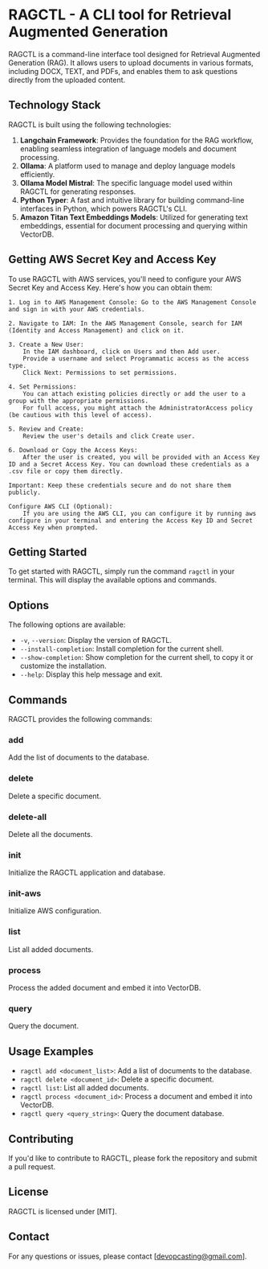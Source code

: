 #   RAGCTL - A CLI tool for Retrieval Augmented Generation

RAGCTL is a command-line interface tool designed for Retrieval Augmented Generation (RAG). It allows users to upload documents in various formats, including DOCX, TEXT, and PDFs, and enables them to ask questions directly from the uploaded content.

## Technology Stack

RAGCTL is built using the following technologies:

1. **Langchain Framework**: Provides the foundation for the RAG workflow, enabling seamless integration of language models and document processing.
2. **Ollama**: A platform used to manage and deploy language models efficiently.
3. **Ollama Model Mistral**: The specific language model used within RAGCTL for generating responses.
4. **Python Typer**: A fast and intuitive library for building command-line interfaces in Python, which powers RAGCTL's CLI.
5. **Amazon Titan Text Embeddings Models**: Utilized for generating text embeddings, essential for document processing and querying within VectorDB.

## Getting AWS Secret Key and Access Key

To use RAGCTL with AWS services, you'll need to configure your AWS Secret Key and Access Key. Here's how you can obtain them:

    1. Log in to AWS Management Console: Go to the AWS Management Console and sign in with your AWS credentials.

    2. Navigate to IAM: In the AWS Management Console, search for IAM (Identity and Access Management) and click on it.

    3. Create a New User:
        In the IAM dashboard, click on Users and then Add user.
        Provide a username and select Programmatic access as the access type.
        Click Next: Permissions to set permissions.

    4. Set Permissions:
        You can attach existing policies directly or add the user to a group with the appropriate permissions.
        For full access, you might attach the AdministratorAccess policy (be cautious with this level of access).

    5. Review and Create:
        Review the user's details and click Create user.

    6. Download or Copy the Access Keys:
        After the user is created, you will be provided with an Access Key ID and a Secret Access Key. You can download these credentials as a .csv file or copy them directly.

    Important: Keep these credentials secure and do not share them publicly.

    Configure AWS CLI (Optional):
        If you are using the AWS CLI, you can configure it by running aws configure in your terminal and entering the Access Key ID and Secret Access Key when prompted.

Getting Started
---------------

To get started with RAGCTL, simply run the command `ragctl` in your terminal. This will display the available options and commands.

Options
-------

The following options are available:

* `-v`, `--version`: Display the version of RAGCTL.
* `--install-completion`: Install completion for the current shell.
* `--show-completion`: Show completion for the current shell, to copy it or customize the installation.
* `--help`: Display this help message and exit.

Commands
--------

RAGCTL provides the following commands:

### add

Add the list of documents to the database.

### delete

Delete a specific document.

### delete-all

Delete all the documents.

### init

Initialize the RAGCTL application and database.

### init-aws

Initialize AWS configuration.

### list

List all added documents.

### process

Process the added document and embed it into VectorDB.

### query

Query the document.

Usage Examples
--------------

* `ragctl add <document_list>`: Add a list of documents to the database.
* `ragctl delete <document_id>`: Delete a specific document.
* `ragctl list`: List all added documents.
* `ragctl process <document_id>`: Process a document and embed it into VectorDB.
* `ragctl query <query_string>`: Query the document database.

Contributing
------------

If you'd like to contribute to RAGCTL, please fork the repository and submit a pull request.

License
-------

RAGCTL is licensed under [MIT].

Contact
-------

For any questions or issues, please contact [devopcasting@gmail.com].